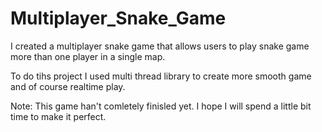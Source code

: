 # Multiplayer_Snake_Game
I created a multiplayer snake game that allows users to play snake game more than one player in a single map.

To do tihs project I used multi thread library to create more smooth game and of course realtime play.

Note: This game han't comletely finisled yet. I hope I will spend a little bit time to make it perfect.
